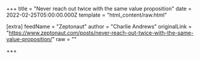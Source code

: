 
+++
title = "Never reach out twice with the same value proposition"
date = 2022-02-25T05:00:00.000Z
template = "html_content/raw.html"

[extra]
feedName = "Zeptonaut"
author = "Charlie Andrews"
originalLink = "https://www.zeptonaut.com/posts/never-reach-out-twice-with-the-same-value-proposition/"
raw = ""

+++

